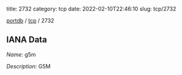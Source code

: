 title: 2732
category: tcp
date: 2022-02-10T22:46:10
slug: tcp/2732

[portdb](/) / [tcp](/category/tcp.html) / 2732


## IANA Data

_Name:_ g5m

_Description:_ G5M

